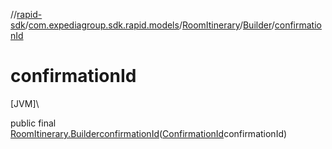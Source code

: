 //[rapid-sdk](../../../../index.md)/[com.expediagroup.sdk.rapid.models](../../index.md)/[RoomItinerary](../index.md)/[Builder](index.md)/[confirmationId](confirmation-id.md)

# confirmationId

[JVM]\

public final [RoomItinerary.Builder](index.md)[confirmationId](confirmation-id.md)([ConfirmationId](../../-confirmation-id/index.md)confirmationId)
